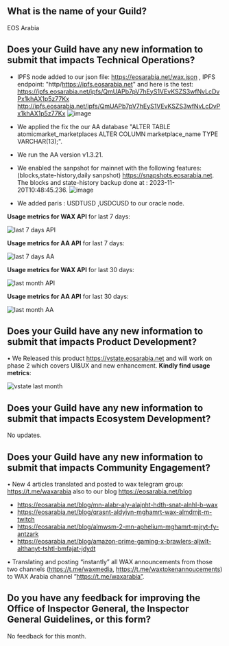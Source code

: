 ## What is the name of your Guild?

EOS Arabia

## Does your Guild have any new information to submit that impacts Technical Operations?

- IPFS node added to our json file: https://eosarabia.net/wax.json , IPFS endpoint: "http/https://ipfs.eosarabia.net" and here is the test:
  https://ipfs.eosarabia.net/ipfs/QmUAPb7pV7hEyS1VEvKSZS3wfNvLcDvPx1khAX1p5z77Kx
  http://ipfs.eosarabia.net/ipfs/QmUAPb7pV7hEyS1VEvKSZS3wfNvLcDvPx1khAX1p5z77Kx
  ![image](https://github.com/EOS-Arabia/waxguilds/assets/47085785/79e29c8c-dd48-498a-b041-c2a4a4b4bec0)

- We applied the fix the our AA database "ALTER TABLE atomicmarket_marketplaces ALTER COLUMN marketplace_name TYPE VARCHAR(13);".
  
- We run the AA version v1.3.21.
  
- We enabled the sanpshot for mainnet with the following features: (blocks,state-history,daily sanpshot) https://snapshots.eosarabia.net.
  The blocks and state-history backup done at : 2023-11-20T10:48:45.236.
  ![image](https://github.com/EOS-Arabia/waxguilds/assets/47085785/a7adee8a-7525-4e34-b328-5981e179ad89)


- We added paris : USDTUSD ,USDCUSD to our oracle node.


**Usage metrics for WAX API** for last 7 days:

![last 7 days API](https://github.com/EOS-Arabia/waxguilds/assets/47085785/b33a9da1-d6c3-4311-89da-b4708f97295b)


**Usage metrics for AA API** for last 7 days:

![last 7 days AA](https://github.com/EOS-Arabia/waxguilds/assets/47085785/85aac610-9f3e-4025-83e9-8cc40ff20eee)



**Usage metrics for WAX API** for last 30 days:

![last month API](https://github.com/EOS-Arabia/waxguilds/assets/47085785/07de927a-a505-4d74-a071-0b7e2ee25469)


**Usage metrics for AA API** for last 30 days:

  
![last month AA](https://github.com/EOS-Arabia/waxguilds/assets/47085785/1f6becff-402b-4f92-bab0-867fe7f17e82)


 
## Does your Guild have any new information to submit that impacts Product Development?

• We Released this product  https://vstate.eosarabia.net and will work on phase 2 which covers UI&UX and new enhancement.
  **Kindly find usage metrics**:
  
 ![vstate last month](https://github.com/EOS-Arabia/waxguilds/assets/47085785/23c9736f-ea90-4f42-863d-5a32f17fc51f)


## Does your Guild have any new information to submit that impacts Ecosystem Development?

No updates.

## Does your Guild have any new information to submit that impacts Community Engagement?

•	New 4 articles translated and posted to wax telegram group: https://t.me/waxarabia also to our blog https://eosarabia.net/blog


- https://eosarabia.net/blog/mn-alabr-aly-alajnht-hdth-snat-alnhl-b-wax
- https://eosarabia.net/blog/qrasnt-aldyjyn-mghamrt-wax-almdmjt-m-twitch
- https://eosarabia.net/blog/almwsm-2-mn-aphelium-mghamrt-mjryt-fy-antzark
- https://eosarabia.net/blog/amazon-prime-gaming-x-brawlers-aljwlt-althanyt-tshtl-bmfajat-jdydt



•	Translating and posting “instantly” all WAX announcements from those two channels (https://t.me/waxmedia, https://t.me/waxtokenannoucements) to WAX Arabia channel   ”https://t.me/waxarabia”. 


## Do you have any feedback for improving the Office of Inspector General, the Inspector General Guidelines, or this form?

No feedback for this month.	
